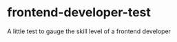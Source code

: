 frontend-developer-test
=======================

A little test to gauge the skill level of a frontend developer
